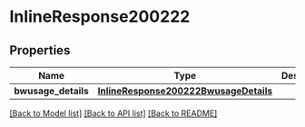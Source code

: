 # InlineResponse200222

## Properties
Name | Type | Description | Notes
------------ | ------------- | ------------- | -------------
**bwusage_details** | [**InlineResponse200222BwusageDetails**](InlineResponse200222BwusageDetails.md) |  | [optional] 

[[Back to Model list]](../README.md#documentation-for-models) [[Back to API list]](../README.md#documentation-for-api-endpoints) [[Back to README]](../README.md)

